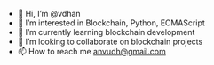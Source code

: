 - 👋 Hi, I’m @vdhan
- 👀 I’m interested in Blockchain, Python, ECMAScript
- 🌱 I’m currently learning blockchain development
- 💞️ I’m looking to collaborate on blockchain projects
- 📫 How to reach me anvudh@gmail.com

<!---
vdhan/vdhan is a ✨ special ✨ repository because its `README.md` (this file) appears on your GitHub profile.
You can click the Preview link to take a look at your changes.
--->
